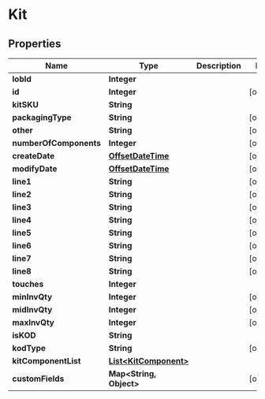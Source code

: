 
# Kit

## Properties
Name | Type | Description | Notes
------------ | ------------- | ------------- | -------------
**lobId** | **Integer** |  | 
**id** | **Integer** |  |  [optional]
**kitSKU** | **String** |  | 
**packagingType** | **String** |  |  [optional]
**other** | **String** |  |  [optional]
**numberOfComponents** | **Integer** |  |  [optional]
**createDate** | [**OffsetDateTime**](OffsetDateTime.md) |  |  [optional]
**modifyDate** | [**OffsetDateTime**](OffsetDateTime.md) |  |  [optional]
**line1** | **String** |  |  [optional]
**line2** | **String** |  |  [optional]
**line3** | **String** |  |  [optional]
**line4** | **String** |  |  [optional]
**line5** | **String** |  |  [optional]
**line6** | **String** |  |  [optional]
**line7** | **String** |  |  [optional]
**line8** | **String** |  |  [optional]
**touches** | **Integer** |  | 
**minInvQty** | **Integer** |  |  [optional]
**midInvQty** | **Integer** |  |  [optional]
**maxInvQty** | **Integer** |  |  [optional]
**isKOD** | **String** |  | 
**kodType** | **String** |  |  [optional]
**kitComponentList** | [**List&lt;KitComponent&gt;**](KitComponent.md) |  | 
**customFields** | **Map&lt;String, Object&gt;** |  |  [optional]



